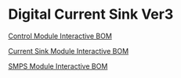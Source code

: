 # Digital Current Sink Ver3

[Control Module Interactive BOM](https://cracked-machine.github.io/DigitalCurrentSinkV3/HW/ControlModule/doc/IBOM/ibom.html)

[Current Sink Module Interactive BOM](https://cracked-machine.github.io/DigitalCurrentSinkV3/HW/CurrentSinkModule/CurrentSinkModule/docs/IBOM/ibom.html)

[SMPS Module Interactive BOM](https://cracked-machine.github.io/DigitalCurrentSinkV3/HW/IsolatedThreeOutputSMPS/ExternRegulatedConverters/ExternRegulatedConverter_12D_12S_5S/docs/IBOM/ibom.html)
